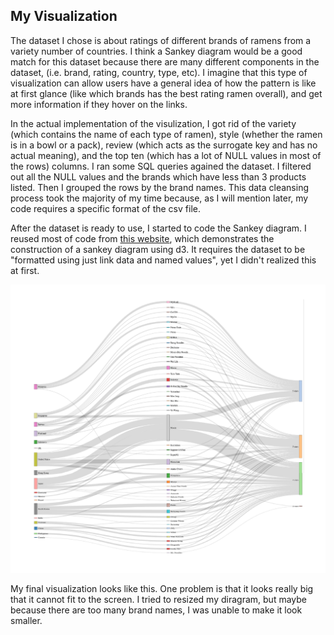 ## My Visualization 

The dataset I chose is about ratings of different brands of ramens from a variety number of countries. I think a Sankey diagram would be a good match for this dataset because there are many different components in the dataset, (i.e. brand, rating, country, type, etc). I imagine that this type of visualization can allow users have a general idea of how the pattern is like at first glance (like which brands has the best rating ramen overall), and get more information if they hover on the links.  

In the actual implementation of the visulization, I got rid of the variety (which contains the name of each type of ramen), style (whether the ramen is in a bowl or a pack), review (which acts as the surrogate key and has no actual meaning), and the top ten (which has a lot of NULL values in most of the rows) columns. I ran some SQL queries agained the dataset. I filtered out all the NULL values and the brands which have less than 3 products listed. Then I grouped the rows by the brand names. This data cleansing process took the majority of my time because, as I will mention later, my code requires a specific format of the csv file. 

After the dataset is ready to use, I started to code the Sankey diagram. I reused most of code from [this website](http://bl.ocks.org/d3noob/c9b90689c1438f57d649), which demonstrates the construction of a sankey diagram using d3. It requires the dataset to be "formatted using just link data and named values", yet I didn't realized this at first. 

![the final look](https://github.com/EmilyCheoh/Ramen_Rating/blob/master/diagram-01.png)

My final visualization looks like this. One problem is that it looks really big that it cannot fit to the screen. I tried to resized my diragram, but maybe because there are too many brand names, I was unable to make it look smaller. 
